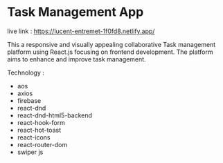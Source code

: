 # Task Management App 

live link : https://lucent-entremet-1f0fd8.netlify.app/

This a responsive and visually appealing collaborative Task management platform using React.js focusing on frontend development. The platform aims to enhance and improve task management.

Technology :

- aos
- axios 
- firebase
- react-dnd
- react-dnd-html5-backend
- react-hook-form
- react-hot-toast
- react-icons
- react-router-dom
- swiper js